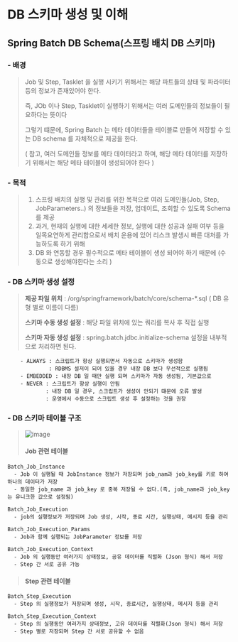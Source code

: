 
# DB 스키마 생성 및 이해


## Spring Batch DB Schema(스프링 배치 DB 스키마)
### - 배경
  >  Job 및 Step, Tasklet 을 실행 시키기 위해서는 해당 파트들의 상태 및 파라미터 등의 정보가 존재있어야 한다.
  >
  > 즉, JOb 이나 Step, Tasklet이 실행하기 위해서는 여러 도메인들의 정보들이 필요하다는 뜻이다
  >
  > 그렇기 떄문에, Spring Batch 는 메타 데이터들을 테이블로 만들어 저장할 수 있는 DB schema 를 자체적으로 제공을 한다.
  > 
  > ( 참고, 여러 도메인들 정보를 메타 데이터라고 하며, 해당 메타 데이터를 저장하기 위해서는 해당 메타 테이블이 생성되어야 한다 )
### - 목적
  > 1. 스프링 배치의 실행 및 관리를 위한 목적으로 여러 도메인들(Job, Step, JobParameters..) 의 정보들을 저장, 업데이트, 조회할 수 있도록 Schema 를 제공
  > 2. 과거, 현재의 실행에 대한 세세한 정보, 실행에 대한 성공과 실패 여부 등을 일목요연하게 관리함으로서 배치 운용에 있어 리스크 발생시 빠른 대처를 가능하도록 하기 위해
  > 3. DB 와 연동할 경우 필수적으로 메타 테이블이 생성 되어야 하기 때문에 (수동으로 생성해야한다는 소리 )

### - DB 스키마 생성 설정
  > **제공 파일 위치** : /org/springframework/batch/core/schema-*.sql ( DB 유형 별로 이름이 다름)
  >
  > **스키마 수동 생성 설정** : 해당 파일 위치에 있는 쿼리를 복사 후 직접 실행
  > 
  > **스키마 자동 생성 설정** : spring.batch.jdbc.initialize-schema 설정을 내부적으로 처리하면 된다.
  > 
        - ALWAYS : 스크립트가 항상 실행되면서 자동으로 스키마가 생성함
                 : RDBMS 설저이 되어 있을 경우 내장 DB 보다 우선적으로 실행됨
        - EMBEDDED : 내장 DB 일 때만 실행 되며 스키마가 자동 생성됨, 기본값으로
        - NEVER : 스크립트가 항상 실행이 안됨
                : 내장 DB 일 경우, 스크립트가 생성이 안되기 떄문에 오류 발생
                : 운영에서 수동으로 스크립트 생성 후 설정하는 것을 권장
  > 
  
### - DB 스키마 테이블 구조
> ![image](https://github.com/ByeonChanHO/Back_End_Study/assets/38696775/9e8932e5-b5f0-49b6-9364-1d644371c48c)
>
>
>
>
> #### **Job 관련 테이블**
>
    Batch_Job_Instance
      - Job 이 실행될 때 JobInstance 정보가 저장되며 job_nam과 job_key를 키로 하여 하나의 데이터가 저장
      - 동일한 job_name 과 job_key 로 중복 저장될 수 없다.(즉, job_name과 job_key 는 유니크한 값으로 설정됨)

    Batch_Job_Execution
      - job의 실행정보가 저장되며 Job 생성, 시작, 종료 시간, 실행상태, 메시지 등을 관리

    Batch_Job_Execution_Params
      - Job과 함께 실행되는 JobParameter 정보를 저장

    Batch_Job_Execution_Context
      - Job 의 실행동안 여러가지 상태정보, 공유 데이터를 직렬화 (Json 형식) 해서 저장
      - Step 간 서로 공유 가능

> #### **Step 관련 테이블**
>
    Batch_Step_Execution
      - Step 의 실행정보가 저장되며 생성, 시작, 종료시간, 실행상태, 메시지 등을 관리

    Batch_Step_Execution_Context
      - Step 의 실행동안 여러가지 상태정보, 고유 데이터를 직렬화(Json 형식) 해서 저장
      - Step 별로 저장되며 Step 간 서로 공유할 수 없음


